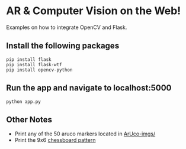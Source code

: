 # AR & Computer Vision on the Web!
Examples on how to integrate OpenCV and Flask.

## Install the following packages
```
pip install flask
pip install flask-wtf
pip install opencv-python
```

## Run the app and navigate to localhost:5000
```
python app.py
```

## Other Notes
- Print any of the 50 aruco markers located in [ArUco-imgs/](ArUco-imgs/)
- Print the 9x6 [chessboard pattern](chessboard-pattern.png)